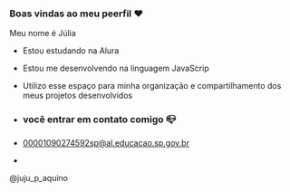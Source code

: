### Boas vindas ao meu peerfil ❤️

Meu nome é Júlia

- Estou estudando na Alura
- Estou me desenvolvendo na linguagem JavaScrip
- Utilizo esse espaço para minha organização e compartilhamento dos meus projetos desenvolvidos

- ### você entrar em contato comigo 📪

- 00001090274592sp@al.educacao.sp.gov.br
- 
@juju_p_aquino
